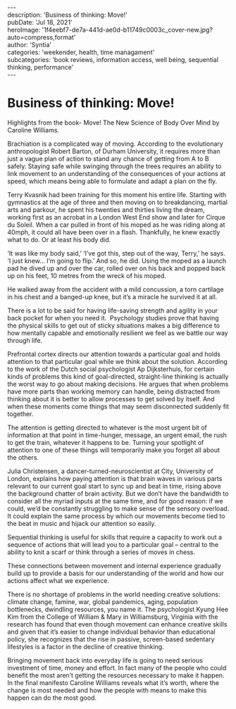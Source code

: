 \---  
description: 'Business of thinking: Move!'  
pubDate: 'Jul 18, 2021'  
heroImage: '1f4eebf7-de7a-441d-ae0d-b11749c0003c_cover-new.jpg?auto=compress,format'  
author: 'Syntia'  
categories: 'weekender, health, time managament'  
subcategories: 'book reviews, information access, well being, sequential thinking, performance'  
\---  
# **Business of thinking: Move!**

Highlights from the book- Move! The New Science of Body Over Mind by Caroline Williams. 

Brachiation is a complicated way of moving. According to the evolutionary anthropologist Robert Barton, of Durham University, it requires more than just a vague plan of action to stand any chance of getting from A to B safely. Staying safe while swinging through the trees requires an ability to link movement to an understanding of the consequences of your actions at speed, which means being able to formulate and adapt a plan on the fly.

Terry Kvasnik had been training for this moment his entire life. Starting with gymnastics at the age of three and then moving on to breakdancing, martial arts and parkour, he spent his twenties and thirties living the dream, working first as an acrobat in a London West End show and later for Cirque du Soleil. When a car pulled in front of his moped as he was riding along at 40mph, it could all have been over in a flash. Thankfully, he knew exactly what to do. Or at least his body did. 

‘It was like my body said,’ ‘I’ve got this, step out of the way, Terry,’ he says. ‘I just knew… I’m going to flip.’ And so, he did. Using the moped as a launch pad he dived up and over the car, rolled over on his back and popped back up on his feet, 10 metres from the wreck of his moped.

He walked away from the accident with a mild concussion, a torn cartilage in his chest and a banged-up knee, but it’s a miracle he survived it at all.

There is a lot to be said for having life-saving strength and agility in your back pocket for when you need it.  Psychology studies prove that having the physical skills to get out of sticky situations makes a big difference to how mentally capable and emotionally resilient we feel as we battle our way through life.

Prefrontal cortex directs our attention towards a particular goal and holds attention to that particular goal while we think about the solution. According to the work of the Dutch social psychologist Ap Dijksterhuis, for certain kinds of problems this kind of goal-directed, straight-line thinking is actually the worst way to go about making decisions. He argues that when problems have more parts than working memory can handle, being distracted from thinking about it is better to allow processes to get solved by itself. And when these moments come things that may seem disconnected suddenly fit together.

The attention is getting directed to whatever is the most urgent bit of information at that point in time-hunger, message, an urgent email, the rush to get the train, whatever it happens to be. Turning your spotlight of attention to one of these things will temporarily make you forget all about the others. 

Julia Christensen, a dancer-turned-neuroscientist at City, University of London, explains how paying attention is that brain waves in various parts relevant to our current goal start to sync up and beat in time, rising above the background chatter of brain activity. But we don’t have the bandwidth to consider all the myriad inputs at the same time, and for good reason: if we could, we’d be constantly struggling to make sense of the sensory overload. It could explain the same process by which our movements become tied to the beat in music and hijack our attention so easily.

Sequential thinking is useful for skills that require a capacity to work out a sequence of actions that will lead you to a particular goal – central to the ability to knit a scarf or think through a series of moves in chess.

These connections between movement and internal experience gradually build up to provide a basis for our understanding of the world and how our actions affect what we experience.

There is no shortage of problems in the world needing creative solutions: climate change, famine, war, global pandemics, aging, population bottlenecks, dwindling resources, you name it. The psychologist Kyung Hee Kim from the College of William & Mary in Williamsburg, Virginia with the research has found that even though movement can enhance creative skills and given that it’s easier to change individual behavior than educational policy, she recognizes that the rise in passive, screen-based sedentary lifestyles is a factor in the decline of creative thinking.

Bringing movement back into everyday life is going to need serious investment of time, money and effort. In fact many of the people who could benefit the most aren’t getting the resources necessary to make it happen. In the final manifesto Caroline Williams reveals what it’s worth, where the change is most needed and how the people with means to make this happen can do the most good.